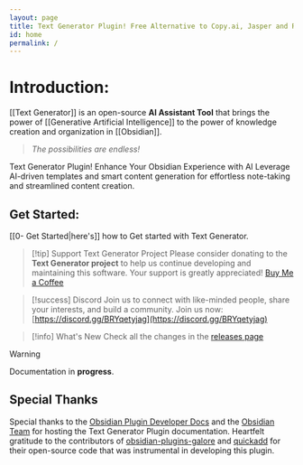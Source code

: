 ```yaml
---
layout: page
title: Text Generator Plugin! Free Alternative to Copy.ai, Jasper and Rytr
id: home
permalink: /
---
```

# Introduction:
[[Text Generator]] is an open-source **AI Assistant Tool** that brings the power of [[Generative Artificial Intelligence]] to the power of  knowledge creation and organization in [[Obsidian]].
>  *The possibilities are endless!*


Text Generator Plugin! Enhance Your Obsidian Experience with AI
Leverage AI-driven templates and smart content generation for effortless note-taking and streamlined content creation.

## Get Started:
[[0- Get Started|here's]] how to Get started with Text Generator.

> [!tip] Support Text Generator Project
> Please consider donating to the **Text Generator project** to help us continue developing and maintaining this software. Your support is greatly appreciated! [Buy Me a Coffee](https://www.buymeacoffee.com/haouarine)

> [!success] Discord 
>  Join us to connect with like-minded people, share your interests, and build a community. 
>  Join us now: [https://discord.gg/BRYqetyjag](https://discord.gg/BRYqetyjag)

> [!info] What's New
> Check all the changes in the [releases page](https://github.com/nhaouari/obsidian-textgenerator-plugin/releases)

> [!warning]
> Documentation in **progress**.

## Special Thanks
Special thanks to the [Obsidian Plugin Developer Docs](https://marcus.se.net/obsidian-plugin-docs/) and the [Obsidian Team](https://obsidian.md/) for hosting the Text Generator Plugin documentation. Heartfelt gratitude to the contributors of [obsidian-plugins-galore](https://github.com/plugins-galore/obsidian-plugins-galore) and [quickadd](https://github.com/chhoumann/quickadd) for their open-source code that was instrumental in developing this plugin.

